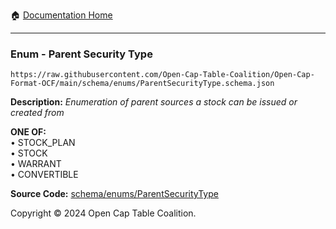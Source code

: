 :house: [Documentation Home](../../../README.md)

---

### Enum - Parent Security Type

`https://raw.githubusercontent.com/Open-Cap-Table-Coalition/Open-Cap-Format-OCF/main/schema/enums/ParentSecurityType.schema.json`

**Description:** _Enumeration of parent sources a stock can be issued or created from_

**ONE OF:**</br>&bull; STOCK_PLAN </br>&bull; STOCK </br>&bull; WARRANT </br>&bull; CONVERTIBLE

**Source Code:** [schema/enums/ParentSecurityType](../../../../schema/enums/ParentSecurityType.schema.json)

Copyright © 2024 Open Cap Table Coalition.
